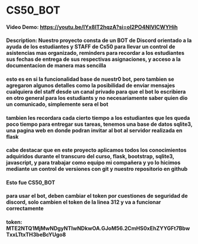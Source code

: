 # CS50_BOT

#### Video Demo: https://youtu.be/IYx8IT2hqzA?si=oI2PO4NlVICWYHih

#### Description: Nuestro proyecto consta de un BOT de Discord orientado a la ayuda de los estudiantes y STAFF de Cs50 para llevar un control de asistencias mas organizado, reminders para recordar a los estudiantes sus fechas de entrega de sus respectivas asignaciones, y acceso a la documentacion de manera mas sencilla

#### esto es en si la funcionalidad base de nuestr0 bot, pero tambien se agregaron algunos detalles como la posibilidad de enviar mensajes cualquiera del staff desde un canal privado para que el bot lo escribiera en otro general para los estudiants y no necesariamente saber quien dio un comunicado, simplemente sera el bot

#### tambien les recordara cada cierto tiempo a los estudiantes que les queda poco tiempo para entregar sus tareas, tenemos una base de datos sqlite3, una pagina web en donde podran invitar al bot al servidor realizada en flask

#### cabe destacar que en este proyecto aplicamos todos los conocimientos adquiridos durante el transcuro del curso, flask, bootstrap, sqlite3, javascript, y para trabajar como equipo mi compañera y yo lo hicimos mediante un control de versiones con git y nuestro repositorio en github

#### Esto fue CS50_BOT

#### para usar el bot, deben cambiar el token por cuestiones de seguridad de discord, solo cambien el token de la linea 312 y va a funcionar correctamente

#### token: MTE2NTQ1MjMwNDgyNTIwNDkwOA.GJoM56.2CmHS0xEhZYYGFt7BbwTxxLTtxTH3beBcYUgo8